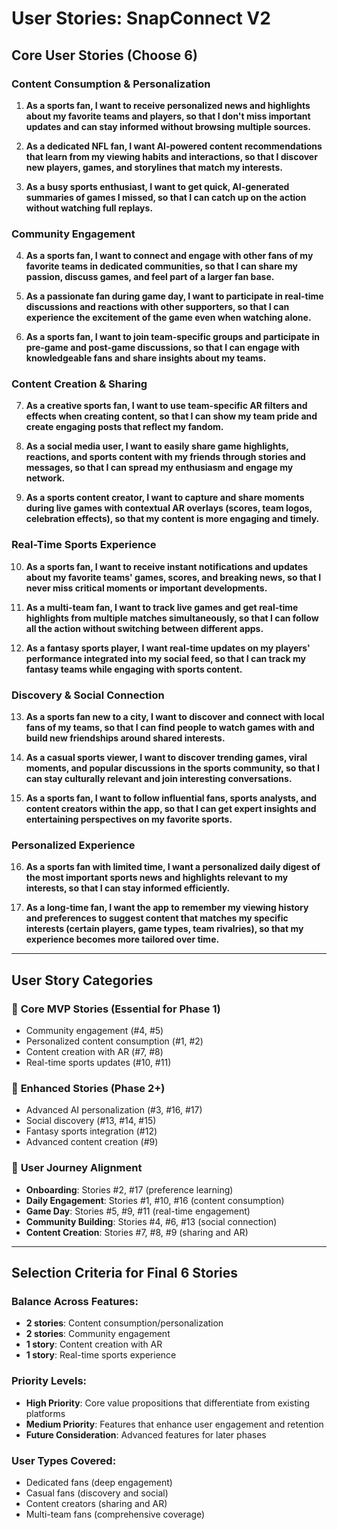 # User Stories: SnapConnect V2

## Core User Stories (Choose 6)

### Content Consumption & Personalization
1. **As a sports fan, I want to receive personalized news and highlights about my favorite teams and players, so that I don't miss important updates and can stay informed without browsing multiple sources.**

2. **As a dedicated NFL fan, I want AI-powered content recommendations that learn from my viewing habits and interactions, so that I discover new players, games, and storylines that match my interests.**

3. **As a busy sports enthusiast, I want to get quick, AI-generated summaries of games I missed, so that I can catch up on the action without watching full replays.**

### Community Engagement
4. **As a sports fan, I want to connect and engage with other fans of my favorite teams in dedicated communities, so that I can share my passion, discuss games, and feel part of a larger fan base.**

5. **As a passionate fan during game day, I want to participate in real-time discussions and reactions with other supporters, so that I can experience the excitement of the game even when watching alone.**

6. **As a sports fan, I want to join team-specific groups and participate in pre-game and post-game discussions, so that I can engage with knowledgeable fans and share insights about my teams.**

### Content Creation & Sharing
7. **As a creative sports fan, I want to use team-specific AR filters and effects when creating content, so that I can show my team pride and create engaging posts that reflect my fandom.**

8. **As a social media user, I want to easily share game highlights, reactions, and sports content with my friends through stories and messages, so that I can spread my enthusiasm and engage my network.**

9. **As a sports content creator, I want to capture and share moments during live games with contextual AR overlays (scores, team logos, celebration effects), so that my content is more engaging and timely.**

### Real-Time Sports Experience
10. **As a sports fan, I want to receive instant notifications and updates about my favorite teams' games, scores, and breaking news, so that I never miss critical moments or important developments.**

11. **As a multi-team fan, I want to track live games and get real-time highlights from multiple matches simultaneously, so that I can follow all the action without switching between different apps.**

12. **As a fantasy sports player, I want real-time updates on my players' performance integrated into my social feed, so that I can track my fantasy teams while engaging with sports content.**

### Discovery & Social Connection
13. **As a sports fan new to a city, I want to discover and connect with local fans of my teams, so that I can find people to watch games with and build new friendships around shared interests.**

14. **As a casual sports viewer, I want to discover trending games, viral moments, and popular discussions in the sports community, so that I can stay culturally relevant and join interesting conversations.**

15. **As a sports fan, I want to follow influential fans, sports analysts, and content creators within the app, so that I can get expert insights and entertaining perspectives on my favorite sports.**

### Personalized Experience
16. **As a sports fan with limited time, I want a personalized daily digest of the most important sports news and highlights relevant to my interests, so that I can stay informed efficiently.**

17. **As a long-time fan, I want the app to remember my viewing history and preferences to suggest content that matches my specific interests (certain players, game types, team rivalries), so that my experience becomes more tailored over time.**

---

## User Story Categories

### 🏈 **Core MVP Stories** (Essential for Phase 1)
- Community engagement (#4, #5)
- Personalized content consumption (#1, #2)
- Content creation with AR (#7, #8)
- Real-time sports updates (#10, #11)

### 🚀 **Enhanced Stories** (Phase 2+)
- Advanced AI personalization (#3, #16, #17)
- Social discovery (#13, #14, #15)
- Fantasy sports integration (#12)
- Advanced content creation (#9)

### 🎯 **User Journey Alignment**
- **Onboarding**: Stories #2, #17 (preference learning)
- **Daily Engagement**: Stories #1, #10, #16 (content consumption)
- **Game Day**: Stories #5, #9, #11 (real-time engagement)
- **Community Building**: Stories #4, #6, #13 (social connection)
- **Content Creation**: Stories #7, #8, #9 (sharing and AR)

---

## Selection Criteria for Final 6 Stories

### Balance Across Features:
- **2 stories**: Content consumption/personalization
- **2 stories**: Community engagement
- **1 story**: Content creation with AR
- **1 story**: Real-time sports experience

### Priority Levels:
- **High Priority**: Core value propositions that differentiate from existing platforms
- **Medium Priority**: Features that enhance user engagement and retention
- **Future Consideration**: Advanced features for later phases

### User Types Covered:
- Dedicated fans (deep engagement)
- Casual fans (discovery and social)
- Content creators (sharing and AR)
- Multi-team fans (comprehensive coverage) 